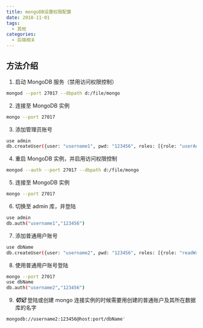 ```yaml
---
title: mongoDB设置权限配置
date: 2018-11-01
tags:
  - 其他
categories:
  - 后端相关
---
```


## 方法介绍

1. 启动 MongoDB 服务（禁用访问权限控制）

```bash
mongod --port 27017 --dbpath d:/file/mongo
```

2. 连接至 MongoDB 实例

```bash
mongo --port 27017
```

3. 添加管理员账号

```bash
use admin
db.createUser({user: "username1", pwd: "123456", roles: [{role: "userAdminAnyDatabase", db: "admin"}]})
```

4. 重启 MongoDB 实例，并启用访问权限控制

```bash
mongod --auth --port 27017 --dbpath d:/file/mongo
```

5. 连接至 MongoDB 实例

```bash
mongo --port 27017
```

6. 切换至 admin 库，并登陆

```bash
use admin
db.auth("username1","123456")
```

7. 添加普通用户账号

```bash
use dbName
db.createUser({user: "username2", pwd: "123456", roles: [{role: "readWrite", db: "dbName"}]})
```

8. 使用普通用户账号登陆

```bash
mongo --port 27017
use dbName
db.auth("username2","123456")
```

9. **_切记_** 登陆或创建 mongo 连接实例的时候需要用创建的普通账户及其所在数据库的名字

```bash
mongodb://username2:123456@host:port/dbName'
```


